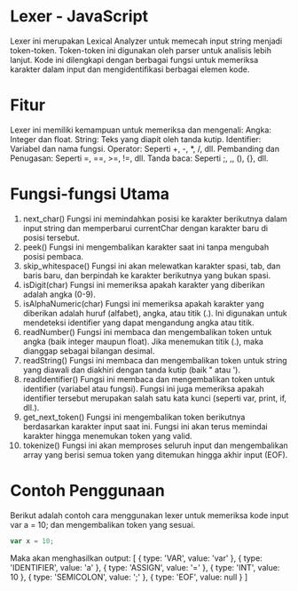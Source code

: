 # Lexer - JavaScript

Lexer ini merupakan Lexical Analyzer untuk memecah input string menjadi token-token. Token-token ini digunakan oleh parser untuk analisis lebih lanjut. Kode ini dilengkapi dengan berbagai fungsi untuk memeriksa karakter dalam input dan mengidentifikasi berbagai elemen kode.

# Fitur
Lexer ini memiliki kemampuan untuk memeriksa dan mengenali:
    Angka: Integer dan float.
    String: Teks yang diapit oleh tanda kutip.
    Identifier: Variabel dan nama fungsi.
    Operator: Seperti +, -, *, /, dll.
    Pembanding dan Penugasan: Seperti =, ==, >=, !=, dll.
    Tanda baca: Seperti ;, ,, (), {}, dll.

# Fungsi-fungsi Utama
1. next_char()
Fungsi ini memindahkan posisi ke karakter berikutnya dalam input string dan memperbarui currentChar dengan karakter baru di posisi tersebut.
2. peek()
Fungsi ini mengembalikan karakter saat ini tanpa mengubah posisi pembaca.
3. skip_whitespace()
Fungsi ini akan melewatkan karakter spasi, tab, dan baris baru, dan berpindah ke karakter berikutnya yang bukan spasi.
4. isDigit(char)
Fungsi ini memeriksa apakah karakter yang diberikan adalah angka (0-9).
6. isAlphaNumeric(char)
Fungsi ini memeriksa apakah karakter yang diberikan adalah huruf (alfabet), angka, atau titik (.). Ini digunakan untuk mendeteksi identifier yang dapat mengandung angka atau titik.
7. readNumber()
Fungsi ini membaca dan mengembalikan token untuk angka (baik integer maupun float). Jika menemukan titik (.), maka dianggap sebagai bilangan desimal.
8. readString()
Fungsi ini membaca dan mengembalikan token untuk string yang diawali dan diakhiri dengan tanda kutip (baik " atau ').
9. readIdentifier()
Fungsi ini membaca dan mengembalikan token untuk identifier (variabel atau fungsi). Fungsi ini juga memeriksa apakah identifier tersebut merupakan salah satu kata kunci (seperti var, print, if, dll.).
10. get_next_token()
Fungsi ini mengembalikan token berikutnya berdasarkan karakter input saat ini. Fungsi ini akan terus memindai karakter hingga menemukan token yang valid.
11. tokenize()
Fungsi ini akan memproses seluruh input dan mengembalikan array yang berisi semua token yang ditemukan hingga akhir input (EOF).

# Contoh Penggunaan
Berikut adalah contoh cara menggunakan lexer untuk memeriksa kode input var a = 10; dan mengembalikan token yang sesuai.
```js
var x = 10;
```
Maka akan menghasilkan output:
[
  { type: 'VAR', value: 'var' },
  { type: 'IDENTIFIER', value: 'a' },
  { type: 'ASSIGN', value: '=' },
  { type: 'INT', value: 10 },
  { type: 'SEMICOLON', value: ';' },
  { type: 'EOF', value: null }
]
